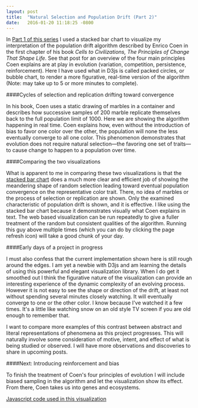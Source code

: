 ```yaml
---
layout: post
title:  "Natural Selection and Population Drift (Part 2)"
date:   2016-01-20 11:18:25 -0800
---
```

In [Part 1 of this series](http://qyoom.github.io/coen-population-drift-1/) I used a stacked bar chart to visualize my interpretation of the population drift algorithm described by Enrico Coen in the first chapter of his book *Cells to Civilizations, The Principles of Change That Shape Life*. See that post for an overview of the four main principles Coen explains are at play in evolution (variation, competition, persistence, reinforcement). Here I have used what in D3js is called packed circles, or bubble chart, to render a more figurative, real-time version of the algorithm (Note: may take up to 5 or more minutes to complete).

####Cycles of selection and replication drifting toward convergence

<div id="chart"></div>

<script src="/assets/js_libs/d3.min.js" charset="utf-8"></script>
<script src="/assets/js_libs/underscore-min.js"></script>
<script src="/assets/custom_js/MarblesSim12.js"></script>

In his book, Coen uses a static drawing of marbles in a container and describes how successive samples of 200 marble replicate themselves back to the full population limit of 1000. Here we are showing the algorithm happening in real time. Coen explains how, even without the introduction of bias to favor one color over the other, the population will none the less eventually converge to all one color. This phenomenon demonstrates that evolution does not require natural selection—the favoring one set of traits—to cause change to happen to a population over time.

####Comparing the two visualizations

What is apparent to me in comparing these two visualizations is that the [stacked bar chart](http://qyoom.github.io/coen-population-drift-1/) does a much more clear and efficient job of showing the meandering shape of random selection leading toward eventual population convergence on the representative color trait. There, no idea of marbles or the process of selection or replication are shown. Only the examined characteristic of population drift is shown, and it is effective. I like using the stacked bar chart because it demonstrates visually what Coen explains in text. The web based visualization can be run repeatedly to give a fuller treatment of the random but consistent qualities of the algorithm. Running this guy above multiple times (which you can do by clicking the page refresh icon) will take a good chunk of your day.

####Early days of a project in progress

I must also confess that the current implementation shown here is still rough around the edges. I am yet a newbie with D3js and am learning the details of using this powerful and elegant visualization library. When I do get it smoothed out I think the figurative nature of the visualization can provide an interesting experience of the dynamic complexity of an evolving process. However it is not easy to see the shape or direction of the drift, at least not without spending several minutes closely watching. It will eventually converge to one or the other color. I know because I've watched it a few times. It's a little like watching snow on an old style TV screen if you are old enough to remember that.

I want to compare more examples of this contrast between abstract and literal representations of phenomena as this project progresses. This will naturally involve some consideration of motive, intent, and effect of what is being studied or observed. I will have more observations and discoveries to share in upcoming posts.

####Next: Introducing reinforcement and bias

To finish the treatment of Coen's four principles of evolution I will include biased sampling in the algorithm and let the visualization show its effect. From there, Coen takes us into genes and ecosystems.

[Javascript code used in this visualization](https://github.com/Qyoom/qyoom.github.io/tree/master/assets/custom_js/MarblesSim12.js)


